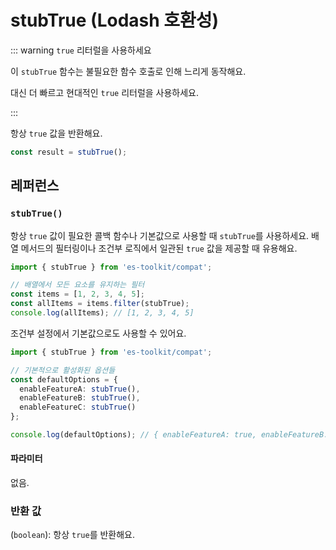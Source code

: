 # stubTrue (Lodash 호환성)

::: warning `true` 리터럴을 사용하세요

이 `stubTrue` 함수는 불필요한 함수 호출로 인해 느리게 동작해요.

대신 더 빠르고 현대적인 `true` 리터럴을 사용하세요.

:::

항상 `true` 값을 반환해요.

```typescript
const result = stubTrue();
```

## 레퍼런스

### `stubTrue()`

항상 `true` 값이 필요한 콜백 함수나 기본값으로 사용할 때 `stubTrue`를 사용하세요. 배열 메서드의 필터링이나 조건부 로직에서 일관된 `true` 값을 제공할 때 유용해요.

```typescript
import { stubTrue } from 'es-toolkit/compat';

// 배열에서 모든 요소를 유지하는 필터
const items = [1, 2, 3, 4, 5];
const allItems = items.filter(stubTrue);
console.log(allItems); // [1, 2, 3, 4, 5]
```

조건부 설정에서 기본값으로도 사용할 수 있어요.

```typescript
import { stubTrue } from 'es-toolkit/compat';

// 기본적으로 활성화된 옵션들
const defaultOptions = {
  enableFeatureA: stubTrue(),
  enableFeatureB: stubTrue(),
  enableFeatureC: stubTrue()
};

console.log(defaultOptions); // { enableFeatureA: true, enableFeatureB: true, enableFeatureC: true }
```

#### 파라미터

없음.

### 반환 값

(`boolean`): 항상 `true`를 반환해요.

